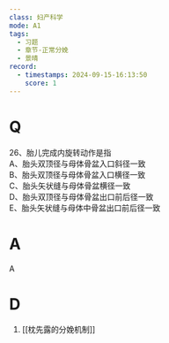 ```yaml
---
class: 妇产科学
mode: A1
tags:
  - 习题
  - 章节-正常分娩
  - 景晴
record:
  - timestamps: 2024-09-15-16:13:50
    score: 1
---
```


# Q

26、胎儿完成内旋转动作是指  
A、胎头双顶径与母体骨盆入口斜径一致  
B、胎头双顶径与母体骨盆入口横径一致  
C、胎头矢状缝与母体骨盆横径一致  
D、胎头双顶径与母体骨盆出口前后径一致  
E、胎头矢状缝与母体中骨盆出口前后径一致  
# A
A
# D
1. [[枕先露的分娩机制]]